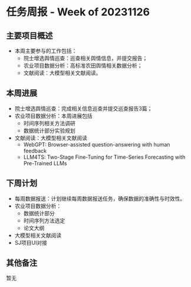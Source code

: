 # 任务周报 - Week of 20231126


## 主要项目概述
- 本周主要参与的工作包括：
	- 院士增选舆情巡查：巡查相关舆情信息，并提交报告；
	- 农业项目数据分析：高标准农田舆情相关数据分析；
	- 文献阅读：大模型相关文献阅读。


## 本周进展
- 院士增选舆情巡查：完成相关信息巡查并提交巡查报告3篇；
- 农业项目数据分析：本周进展包括
	- 时间序列相关方法调研
	- 数据统计部分实验规划
- 文献阅读：大模型相关文献阅读
	- WebGPT: Browser-assisted question-answering with human feedback
	- LLM4TS: Two-Stage Fine-Tuning for Time-Series Forecasting with Pre-Trained LLMs

## 下周计划
- 每周数据报送：计划继续每周数据报送任务，确保数据的准确性与时效性。
- 农业项目数据分析：
	- 数据统计部分
	- 时间序列方法选定
	- 论文大纲
- 大模型相关文献阅读
- SJ项目UI对接


## 其他备注
暂无
